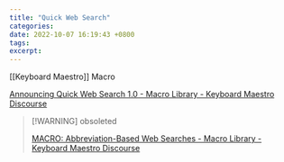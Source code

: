 ```yaml
---
title: "Quick Web Search"
categories: 
date: 2022-10-07 16:19:43 +0800
tags: 
excerpt: 
---
```


[[Keyboard Maestro]] Macro

[Announcing Quick Web Search 1.0 - Macro Library - Keyboard Maestro Discourse](https://forum.keyboardmaestro.com/t/announcing-quick-web-search-1-0/30046)

> [!WARNING] obsoleted
> 
> [MACRO: Abbreviation-Based Web Searches - Macro Library - Keyboard Maestro Discourse](https://forum.keyboardmaestro.com/t/macro-abbreviation-based-web-searches/25558)











